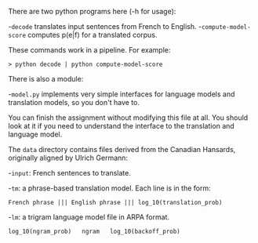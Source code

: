 There are two python programs here (-h for usage):

-`decode` translates input sentences from French to English.
-`compute-model-score` computes p(e|f) for a translated corpus.

These commands work in a pipeline. For example:

    > python decode | python compute-model-score

There is also a module:

-`model.py` implements very simple interfaces for language models
 and translation models, so you don't have to. 

You can finish the assignment without modifying this file at all. 
You should look at it if you need to understand the interface
to the translation and language model.

The `data` directory contains files derived from the Canadian Hansards,
originally aligned by Ulrich Germann:

-`input`: French sentences to translate.

-`tm`: a phrase-based translation model. Each line is in the form:

    French phrase ||| English phrase ||| log_10(translation_prob)

-`lm`: a trigram language model file in ARPA format.

    log_10(ngram_prob)   ngram   log_10(backoff_prob)

